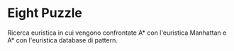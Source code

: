 # Eight Puzzle
Ricerca euristica in cui vengono confrontate A* con l'euristica Manhattan e A* con l'euristica database di pattern.
